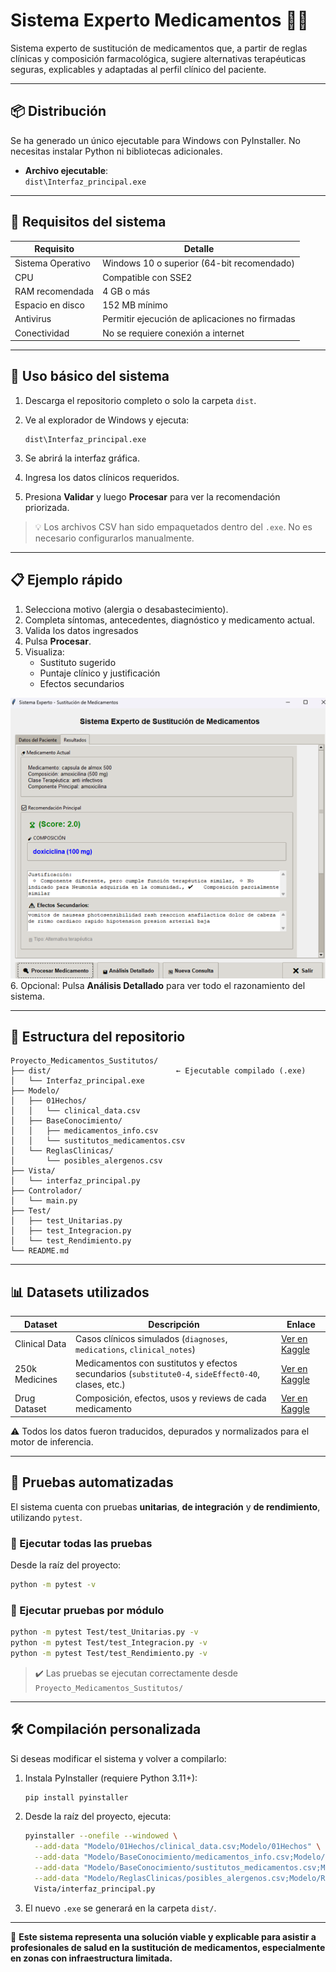 # Sistema Experto Medicamentos 🏥💊

Sistema experto de sustitución de medicamentos que, a partir de reglas clínicas y composición farmacológica, sugiere alternativas terapéuticas seguras, explicables y adaptadas al perfil clínico del paciente.

---

## 📦 Distribución

Se ha generado un único ejecutable para Windows con PyInstaller. No necesitas instalar Python ni bibliotecas adicionales.

- **Archivo ejecutable**:  
  `dist\Interfaz_principal.exe`

---

## 🔧 Requisitos del sistema

| Requisito                   | Detalle                                       |
|----------------------------|-----------------------------------------------|
| Sistema Operativo          | Windows 10 o superior (64-bit recomendado)    |
| CPU                        | Compatible con SSE2                           |
| RAM recomendada            | 4 GB o más                                    |
| Espacio en disco           | 152 MB mínimo                                 |
| Antivirus                  | Permitir ejecución de aplicaciones no firmadas |
| Conectividad               | No se requiere conexión a internet            |

---

## 🚀 Uso básico del sistema

1. Descarga el repositorio completo o solo la carpeta `dist`.
2. Ve al explorador de Windows y ejecuta:

   ```
   dist\Interfaz_principal.exe
   ```

3. Se abrirá la interfaz gráfica.
4. Ingresa los datos clínicos requeridos.
5. Presiona **Validar** y luego **Procesar** para ver la recomendación priorizada.

> 💡 Los archivos CSV han sido empaquetados dentro del `.exe`. No es necesario configurarlos manualmente.

---

## 📋 Ejemplo rápido

1. Selecciona motivo (alergia o desabastecimiento).  
2. Completa síntomas, antecedentes, diagnóstico y medicamento actual. 
3. Valida los datos ingresados
4. Pulsa **Procesar**.  
5. Visualiza:
   - Sustituto sugerido
   - Puntaje clínico y justificación
   - Efectos secundarios
     
![alt text](image-1.png)
6. Opcional: Pulsa **Análisis Detallado** para ver todo el razonamiento del sistema.

---

## 📁 Estructura del repositorio

```
Proyecto_Medicamentos_Sustitutos/
├── dist/                            ← Ejecutable compilado (.exe)
│   └── Interfaz_principal.exe
├── Modelo/
│   ├── 01Hechos/
│   │   └── clinical_data.csv
│   ├── BaseConocimiento/
│   │   ├── medicamentos_info.csv
│   │   └── sustitutos_medicamentos.csv
│   └── ReglasClinicas/
│       └── posibles_alergenos.csv
├── Vista/
│   └── interfaz_principal.py
├── Controlador/
│   └── main.py
├── Test/
│   ├── test_Unitarias.py
│   ├── test_Integracion.py
│   └── test_Rendimiento.py
└── README.md
```

---

## 📊 Datasets utilizados

| Dataset            | Descripción                                                                                                   | Enlace                                                                                                             |
|--------------------|---------------------------------------------------------------------------------------------------------------|--------------------------------------------------------------------------------------------------------------------|
| Clinical Data       | Casos clínicos simulados (`diagnoses`, `medications`, `clinical_notes`)                                      | [Ver en Kaggle](https://www.kaggle.com/datasets/rohitphalke1/clinical-data)                                       |
| 250k Medicines      | Medicamentos con sustitutos y efectos secundarios (`substitute0-4`, `sideEffect0-40`, clases, etc.)           | [Ver en Kaggle](https://www.kaggle.com/datasets/shudhanshusingh/250k-medicines-usage-side-effects-and-substitutes) |
| Drug Dataset        | Composición, efectos, usos y reviews de cada medicamento                                                      | [Ver en Kaggle](https://www.kaggle.com/datasets/aadyasingh55/drug-dataset)                                        |

⚠️ Todos los datos fueron traducidos, depurados y normalizados para el motor de inferencia.

---

## 🧪 Pruebas automatizadas

El sistema cuenta con pruebas **unitarias**, **de integración** y **de rendimiento**, utilizando `pytest`.

### 🧬 Ejecutar todas las pruebas

Desde la raíz del proyecto:

```bash
python -m pytest -v
```

### 📂 Ejecutar pruebas por módulo

```bash
python -m pytest Test/test_Unitarias.py -v
python -m pytest Test/test_Integracion.py -v
python -m pytest Test/test_Rendimiento.py -v
```

> ✔️ Las pruebas se ejecutan correctamente desde `Proyecto_Medicamentos_Sustitutos/`

---

## 🛠️ Compilación personalizada

Si deseas modificar el sistema y volver a compilarlo:

1. Instala PyInstaller (requiere Python 3.11+):
   ```bash
   pip install pyinstaller
   ```

2. Desde la raíz del proyecto, ejecuta:

   ```bash
   pyinstaller --onefile --windowed \
     --add-data "Modelo/01Hechos/clinical_data.csv;Modelo/01Hechos" \
     --add-data "Modelo/BaseConocimiento/medicamentos_info.csv;Modelo/BaseConocimiento" \
     --add-data "Modelo/BaseConocimiento/sustitutos_medicamentos.csv;Modelo/BaseConocimiento" \
     --add-data "Modelo/ReglasClinicas/posibles_alergenos.csv;Modelo/ReglasClinicas" \
     Vista/interfaz_principal.py
   ```

3. El nuevo `.exe` se generará en la carpeta `dist/`.

---

🎯 **Este sistema representa una solución viable y explicable para asistir a profesionales de salud en la sustitución de medicamentos, especialmente en zonas con infraestructura limitada.**
